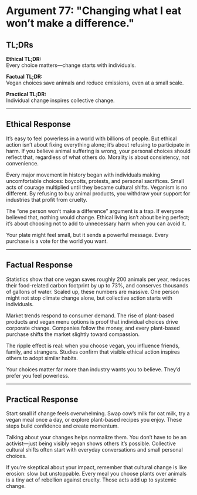 <!-- type: Psychological -->

# Argument 77: "Changing what I eat won’t make a difference."

## TL;DRs

**Ethical TL;DR:**  
Every choice matters—change starts with individuals.

**Factual TL;DR:**  
Vegan choices save animals and reduce emissions, even at a small scale.

**Practical TL;DR:**  
Individual change inspires collective change.

---

## Ethical Response

It’s easy to feel powerless in a world with billions of people. But ethical action isn’t about fixing everything alone; it’s about refusing to participate in harm. If you believe animal suffering is wrong, your personal choices should reflect that, regardless of what others do. Morality is about consistency, not convenience.

Every major movement in history began with individuals making uncomfortable choices: boycotts, protests, and personal sacrifices. Small acts of courage multiplied until they became cultural shifts. Veganism is no different. By refusing to buy animal products, you withdraw your support for industries that profit from cruelty.

The “one person won’t make a difference” argument is a trap. If everyone believed that, nothing would change. Ethical living isn’t about being perfect; it’s about choosing not to add to unnecessary harm when you can avoid it.

Your plate might feel small, but it sends a powerful message. Every purchase is a vote for the world you want.

---

## Factual Response

Statistics show that one vegan saves roughly 200 animals per year, reduces their food-related carbon footprint by up to 73%, and conserves thousands of gallons of water. Scaled up, these numbers are massive. One person might not stop climate change alone, but collective action starts with individuals.

Market trends respond to consumer demand. The rise of plant-based products and vegan menu options is proof that individual choices drive corporate change. Companies follow the money, and every plant-based purchase shifts the market slightly toward compassion.

The ripple effect is real: when you choose vegan, you influence friends, family, and strangers. Studies confirm that visible ethical action inspires others to adopt similar habits.

Your choices matter far more than industry wants you to believe. They’d prefer you feel powerless.

---

## Practical Response

Start small if change feels overwhelming. Swap cow’s milk for oat milk, try a vegan meal once a day, or explore plant-based recipes you enjoy. These steps build confidence and create momentum.

Talking about your changes helps normalize them. You don’t have to be an activist—just being visibly vegan shows others it’s possible. Collective cultural shifts often start with everyday conversations and small personal choices.

If you’re skeptical about your impact, remember that cultural change is like erosion: slow but unstoppable. Every meal you choose plants over animals is a tiny act of rebellion against cruelty. Those acts add up to systemic change.
